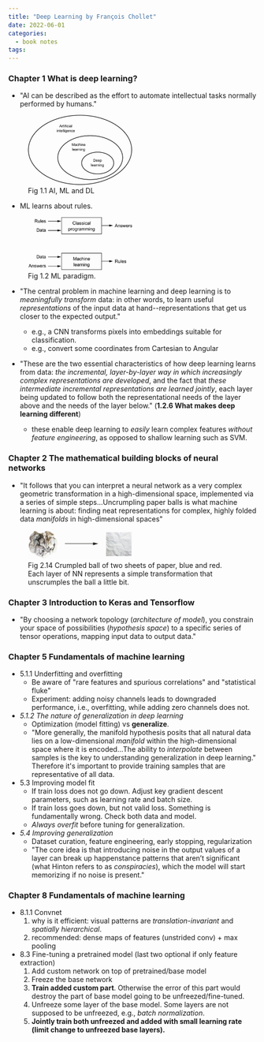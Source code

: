 ```yaml
---
title: "Deep Learning by François Chollet"
date: 2022-06-01
categories:
  - book notes
tags:
---
```


### Chapter 1 What is deep learning?

- "AI can be described as the effort to automate intellectual tasks normally performed by humans."   
<figure>
<img src="../assets/images/chap01-ai.png" style="width:50%">
<figcaption>Fig 1.1 AI, ML and DL</figcaption>
</figure>

- ML learns about rules.
<figure>
<img src="../assets/images/chap01-ml-paradigm.png" style="width:50%">
<figcaption>Fig 1.2 ML paradigm. </figcaption>
</figure>

- "The central problem in machine learning and deep learning is to *meaningfully transform* data: in other words, to learn useful *representations* of the input data at hand--representations that get us closer to the expected output."  
  - e.g., a CNN transforms pixels into embeddings suitable for classification. 
  - e.g., convert some coordinates from Cartesian to Angular
  
- "These are the two essential characteristics of how deep learning learns from data: *the incremental, layer-by-layer way in which increasingly complex representations are developed*, and the fact that *these intermediate incremental representations are learned jointly*, each layer being updated to follow both the representational needs of the layer above and the needs of the layer below." (**1.2.6 What makes deep learning different**)
  - these enable deep learning to *easily* learn complex features *without feature engineering*, as opposed to shallow learning such as SVM.

### Chapter 2 The mathematical building blocks of neural networks
- "It follows that you can interpret a neural network as a very complex geometric transformation in a high-dimensional space, implemented via a series of simple steps...Uncrumpling paper balls is what machine learning is about: finding neat representations for complex, highly folded data *manifolds* in high-dimensional spaces"
<figure>
<img src="../assets/images/chap02-uncrumple-paper.png" style="width:50%">
<figcaption>Fig 2.14 Crumpled ball of two sheets of paper, blue and red. Each layer of NN represents a simple transformation that unscrumples the ball a little bit. </figcaption>
</figure>

### Chapter 3 Introduction to Keras and Tensorflow
- "By choosing a network topology (*architecture of model*), you constrain your space of possibilities (*hypothesis space*) to a specific series of tensor operations, mapping input data to output data."

### Chapter 5 Fundamentals of machine learning
- 5.1.1 Underfitting and overfitting 
  - Be aware of "rare features and spurious correlations" and "statistical fluke"
  - Experiment: adding noisy channels leads to downgraded performance, i.e., overfitting, while adding zero channels does not.
- *5.1.2 The nature of generalization in deep learning*
  - Optimization (model fitting) vs **generalize**.
  - "More generally, the manifold hypothesis posits that all natural data lies on a low-dimensional *manifold* within the high-dimensional space where it is encoded...The ability to *interpolate* between samples is the key to understanding generalization in deep learning." Therefore it's important to provide training samples that are representative of all data.
- 5.3 Improving model fit
  - If train loss does not go down. Adjust key gradient descent parameters, such as learning rate and batch size.
  - If train loss goes down, but not valid loss. Something is fundamentally wrong. Check both data and model.
  - *Always overfit* before tuning for generalization.
- *5.4 Improving generalization*
  - Dataset curation, feature engineering, early stopping, regularization
  - "The core idea is that introducing noise in the output values of a layer can break up happenstance patterns that aren’t significant (what Hinton refers to as *conspiracies*), which the model will start memorizing if no noise is present."

### Chapter 8 Fundamentals of machine learning
- 8.1.1 Convnet
    1. why is it efficient: visual patterns are *translation-invariant* and *spatially hierarchical*.
    1. recommended: dense maps of features (unstrided conv) + max pooling
- 8.3 Fine-tuning a pretrained model (last two optional if only feature extraction)
    1. Add custom network on top of pretrained/base model
    1. Freeze the base network
    1. **Train added custom part**. Otherwise the error of this part would destroy the part of base model going to be unfreezed/fine-tuned.
    1. Unfreeze some layer of the base model. Some layers are not supposed to be unfreezed, e.g., *batch normalization*.
    1. **Jointly train both unfreezed and added with small learning rate (limit change to unfreezed base layers).**

